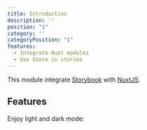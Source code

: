 ```yaml
---
title: Introduction
description: ''
position: "1"
category: ''
categoryPosition: "1"
features:
  - Integrate Nuxt modules
  - Use Store in stories
---
```


<intro-card />

This module integrate [Storybook](https://storybook.js.org/) with [NuxtJS](https://nuxtjs.org).

## Features

<base-list :items="features"></base-list>

<p class="flex items-center">Enjoy light and dark mode: <color-switcher class="p-2"></color-switcher></p>
